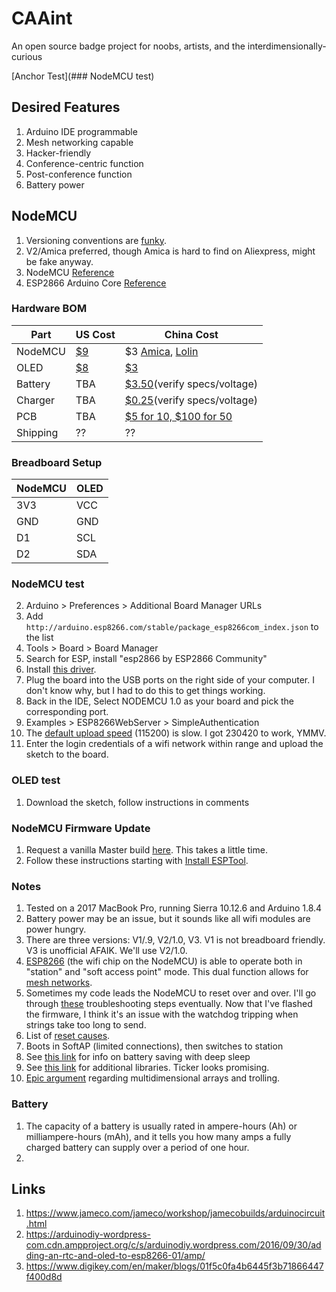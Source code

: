 # CAAint
An open source badge project for noobs, artists, and the interdimensionally-curious

[Anchor Test](### NodeMCU test)

## Desired Features
1. Arduino IDE programmable
2. Mesh networking capable
3. Hacker-friendly
4. Conference-centric function
5. Post-conference function
6. Battery power

## NodeMCU
1. Versioning conventions are [funky](https://frightanic.com/iot/comparison-of-esp8266-nodemcu-development-boards/).
2. V2/Amica preferred, though Amica is hard to find on Aliexpress, might be fake anyway.
3. NodeMCU [Reference](https://nodemcu.readthedocs.io/en/master/)
4. ESP2866 Arduino Core [Reference](http://arduino-esp8266.readthedocs.io/en/latest/)

### Hardware BOM
Part | US Cost | China Cost
--- | --- | ---
NodeMCU | [$9](https://www.amazon.com/gp/product/B010O1G1ES/ref=oh_aui_detailpage_o00_s01?ie=UTF8&psc=1) | $3 [Amica](https://www.aliexpress.com/item/1pcs-Wireless-module-NodeMcu-Lua-WIFI-Internet-of-Things-development-board-based-ESP8266-CP2102-with-pcb/32719524260.html?spm=2114.search0104.3.49.782Zwp&ws_ab_test=searchweb0_0,searchweb201602_4_10152_10065_10151_10130_10068_10344_10345_10342_10343_10340_10341_10307_10060_10155_10154_10056_10055_10054_10539_10538_5370015_10537_10059_10536_10535_10534_10533_100031_10099_10338_10103_10102_10052_10053_10107_10050_10142_10051_10324_10325_10084_10083_10080_10082_10081_10178_10110_5590015_10111_10112_10113_10114_5610015_10312_10313_10314_10317_10318_10078_10079_10073-normal#cfs,searchweb201603_1,ppcSwitch_5&btsid=2aed71c2-dffe-45d4-9c74-09e8aacf4ef1&algo_expid=34137b6c-91fb-44da-b06f-060b2c408eb9-6&algo_pvid=34137b6c-91fb-44da-b06f-060b2c408eb9), [Lolin](https://www.aliexpress.com/item/1PCS-Wireless-module-CH340-NodeMcu-V3-Lua-WIFI-Internet-of-Things-development-board-based-ESP8266/32802874451.html?spm=2114.search0104.3.169.782Zwp&ws_ab_test=searchweb0_0,searchweb201602_4_10152_10065_10151_10130_10068_10344_10345_10342_10343_10340_10341_10307_10060_10155_10154_10056_10055_10054_10539_10538_5370015_10537_10059_10536_10535_10534_10533_100031_10099_10338_10103_10102_10052_10053_10107_10050_10142_10051_10324_10325_10084_10083_10080_10082_10081_10178_10110_5590015_10111_10112_10113_10114_5610015_10312_10313_10314_10317_10318_10078_10079_10073,searchweb201603_1,ppcSwitch_5&btsid=2aed71c2-dffe-45d4-9c74-09e8aacf4ef1&algo_expid=34137b6c-91fb-44da-b06f-060b2c408eb9-21&algo_pvid=34137b6c-91fb-44da-b06f-060b2c408eb9)
OLED | [$8](https://www.amazon.com/gp/product/B072FJRNWV/ref=oh_aui_detailpage_o00_s01?ie=UTF8&psc=1) | [$3](https://www.aliexpress.com/store/product/10pcs-White-Blue-White-and-Blue-color-0-96-inch-128X64-OLED-Display-Module-For-arduino/1525680_32765278698.html?spm=2114.12010615.0.0.2253f604ZQG0c1)
Battery | TBA | [$3.50](https://www.aliexpress.com/item/5pcs-3-7V-1000mah-504050-Lithium-Polymer-LiPo-Rechargeable-Battery-For-Mp3-MP4-MP5-DVD-PAD/1097525459.html?spm=2114.10010108.100009.1.299e9514ZTnXiI&traffic_analysisId=recommend_2037_null_null_null&scm=1007.13482.91320.0&pvid=e6408c7e-7398-44d7-8bc4-ea6305ebcbbe&tpp=1)(verify specs/voltage)
Charger | TBA | [$0.25](https://www.aliexpress.com/item/10PCS-MINI-USB-1A-Lithium-Battery-Charging-Board-Charger-Module-With-Protection-TP4056/32805383965.html?ws_ab_test=searchweb0_0,searchweb201602_4_10152_10065_10151_10130_10068_10344_10345_10342_10343_10340_10341_10541_10540_10307_10060_10155_10154_10056_10055_10054_10539_10538_10537_10059_10536_10534_10533_100031_10099_10103_10102_5590020_10052_5640020_10053_10107_10050_10142_10051_10324_10325_10084_10083_5370020_10080_10082_10081_10178_10110_10111_10112_10113_10114_5630020_10312_10313_10314_10317_10318_10078_10079_10073-10318normal#cfs,searchweb201603_25,ppcSwitch_5&btsid=f94d43b7-f423-41f8-83ac-27b28ef9341d&algo_expid=7730b822-e17d-4589-93ef-2c0607a3ed26-7&algo_pvid=7730b822-e17d-4589-93ef-2c0607a3ed26)(verify specs/voltage)
PCB | TBA | [$5 for 10, $100 for 50](https://www.seeedstudio.com/fusion_pcb.html)
Shipping | ?? | ??

### Breadboard Setup
NodeMCU | OLED
--- | ---
3V3 | VCC
GND | GND
D1 | SCL
D2 | SDA

### NodeMCU test
2. Arduino > Preferences > Additional Board Manager URLs
3. Add ```http://arduino.esp8266.com/stable/package_esp8266com_index.json``` to the list
4. Tools > Board > Board Manager
5. Search for ESP, install "esp2866 by ESP2866 Community"
6. Install [this driver](https://github.com/adrianmihalko/ch340g-ch34g-ch34x-mac-os-x-driver).
7. Plug the board into the USB ports on the right side of your computer. I don't know why, but I had to do this to get things working.
7. Back in the IDE, Select NODEMCU 1.0 as your board and pick the corresponding port.
8. Examples > ESP8266WebServer > SimpleAuthentication
1. The [default upload speed](http://www.esp8266.com/viewtopic.php?f=32&t=2626&sid=0d51751c466764477328d679d83d98ba&start=4) (115200) is slow. I got 230420 to work, YMMV.
9. Enter the login credentials of a wifi network within range and upload the sketch to the board.

### OLED test
1. Download the sketch, follow instructions in comments

### NodeMCU Firmware Update
1. Request a vanilla Master build [here](https://nodemcu-build.com/index.php). This takes a little time.
2. Follow these instructions starting with [Install ESPTool](https://github.com/nodemcu/nodemcu-devkit/wiki/Getting-Started-on-OSX).

### Notes
1. Tested on a 2017 MacBook Pro, running Sierra 10.12.6 and Arduino 1.8.4 
3. Battery power may be an issue, but it sounds like all wifi modules are power hungry.
4. There are three versions: V1/.9, V2/1.0, V3. V1 is not breadboard friendly. V3 is unofficial AFAIK. We'll use V2/1.0.
5. [ESP8266](http://arduino-esp8266.readthedocs.io/en/latest/index.html) (the wifi chip on the NodeMCU) is able to operate both in
"station" and "soft access point" mode. This dual function allows for [mesh networks](http://arduino-esp8266.readthedocs.io/en/latest/esp8266wifi/readme.html#who-is-who).
6. Sometimes my code leads the NodeMCU to reset over and over. I'll go
through [these](https://stackoverflow.com/questions/31083757/esp8266-constantly-restarting) 
troubleshooting steps eventually. Now that I've flashed the
firmware, I think it's an issue with the watchdog tripping when strings
take too long to send.
7. List of [reset causes](http://www.esp8266.com/viewtopic.php?p=2096#p2112).
8. Boots in SoftAP (limited connections), then switches to station
9. See [this link](http://arduino-esp8266.readthedocs.io/en/latest/libraries.html#esp-specific-apis) for info on battery saving with deep sleep
10. See [this link](http://arduino-esp8266.readthedocs.io/en/latest/libraries.html#other-libraries-not-included-with-the-ide) for additional libraries. Ticker looks promising.
11. [Epic argument](https://forum.arduino.cc/index.php?topic=220385.0) regarding multidimensional arrays and trolling.

### Battery
1. The capacity of a battery is usually rated in ampere-hours (Ah) or milliampere-hours (mAh), and it tells you how many amps a fully charged battery can supply over a period of one hour.
2.

## Links
1. https://www.jameco.com/jameco/workshop/jamecobuilds/arduinocircuit.html
2. https://arduinodiy-wordpress-com.cdn.ampproject.org/c/s/arduinodiy.wordpress.com/2016/09/30/adding-an-rtc-and-oled-to-esp8266-01/amp/
3. https://www.digikey.com/en/maker/blogs/01f5c0fa4b6445f3b71866447f400d8d


